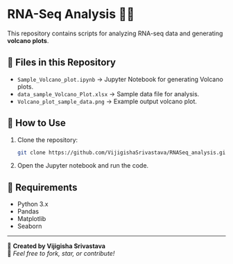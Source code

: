 # RNA-Seq Analysis 🧬✨

This repository contains scripts for analyzing RNA-seq data and generating **volcano plots**.

## 🔹 Files in this Repository
- `Sample_Volcano_plot.ipynb` → Jupyter Notebook for generating Volcano plots.
- `data_sample_Volcano_Plot.xlsx` → Sample data file for analysis.
- `Volcano_plot_sample_data.png` → Example output volcano plot.

## 🔹 How to Use
1. Clone the repository:
    ```bash
    git clone https://github.com/VijigishaSrivastava/RNASeq_analysis.git
    ```
2. Open the Jupyter notebook and run the code.

## 🔹 Requirements
- Python 3.x
- Pandas
- Matplotlib
- Seaborn

---

📌 **Created by Vijigisha Srivastava**  
🚀 *Feel free to fork, star, or contribute!*
